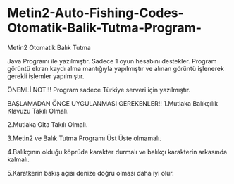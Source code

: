 # Metin2-Auto-Fishing-Codes-Otomatik-Balik-Tutma-Program-
Metin2 Otomatik Balık Tutma

Java Programı ile yazılmıştır. Sadece 1 oyun hesabını destekler.
Program görüntü ekran kaydı alma mantığıyla yapılmıştır ve alınan görüntü işlenerek gerekli işlemler yapılmıştır.

ÖNEMLİ NOT!!!
 Program sadece Türkiye serveri için yazılmıştır.

 BAŞLAMADAN ÖNCE UYGULANMASI GEREKENLER!!
 1.Mutlaka Balıkçılık Klavuzu Takılı Olmalı.
 
 2.Mutlaka Olta Takılı Olmalı.
 
 3.Metin2 ve Balık Tutma Programı Üst Üste olmamalı.
 
 4.Balıkçının olduğu köprüde karakter durmalı ve balıkçı karakterin arkasında kalmalı.
 
 5.Karatkerin bakış açısı denize doğru olması daha iyi olur.
 

